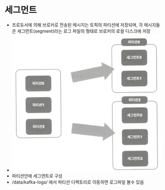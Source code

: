 # 세그먼트

* 프로듀서에 의해 브로커로 전송된 메시지는 토픽의 파티션에 저장되며, 각 메시지들은 세그먼트(segment)라는 로그 파일의 형태로 브로커의 로컬 디스크에 저장
* ![](../이미지/kafka_세그먼트.png)
* 파티션안에 세그먼트로 구성 
* /data/kafka-logs/ 에서 파티션 디렉토리로 이동하면 로그파일 볼수 있음 
